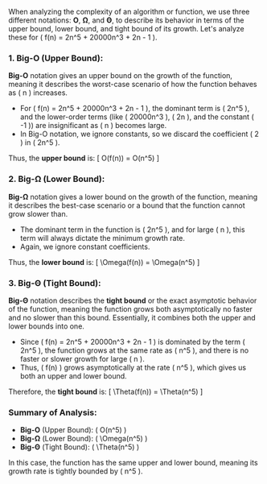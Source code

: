 
When analyzing the complexity of an algorithm or function, we use three different notations: **O**, **Ω**, and **Θ**, to describe its behavior in terms of the upper bound, lower bound, and tight bound of its growth. Let's analyze these for \( f(n) = 2n^5 + 20000n^3 + 2n - 1 \).

### 1. **Big-O (Upper Bound)**:

**Big-O** notation gives an upper bound on the growth of the function, meaning it describes the worst-case scenario of how the function behaves as \( n \) increases.

- For \( f(n) = 2n^5 + 20000n^3 + 2n - 1 \), the dominant term is \( 2n^5 \), and the lower-order terms (like \( 20000n^3 \), \( 2n \), and the constant \( -1 \)) are insignificant as \( n \) becomes large.
- In Big-O notation, we ignore constants, so we discard the coefficient \( 2 \) in \( 2n^5 \).

Thus, the **upper bound** is:
\[
O(f(n)) = O(n^5)
\]

### 2. **Big-Ω (Lower Bound)**:

**Big-Ω** notation gives a lower bound on the growth of the function, meaning it describes the best-case scenario or a bound that the function cannot grow slower than.

- The dominant term in the function is \( 2n^5 \), and for large \( n \), this term will always dictate the minimum growth rate.
- Again, we ignore constant coefficients.

Thus, the **lower bound** is:
\[
\Omega(f(n)) = \Omega(n^5)
\]

### 3. **Big-Θ (Tight Bound)**:

**Big-Θ** notation describes the **tight bound** or the exact asymptotic behavior of the function, meaning the function grows both asymptotically no faster and no slower than this bound. Essentially, it combines both the upper and lower bounds into one.

- Since \( f(n) = 2n^5 + 20000n^3 + 2n - 1 \) is dominated by the term \( 2n^5 \), the function grows at the same rate as \( n^5 \), and there is no faster or slower growth for large \( n \).
- Thus, \( f(n) \) grows asymptotically at the rate \( n^5 \), which gives us both an upper and lower bound.

Therefore, the **tight bound** is:
\[
\Theta(f(n)) = \Theta(n^5)
\]

### Summary of Analysis:
- **Big-O** (Upper Bound): \( O(n^5) \)
- **Big-Ω** (Lower Bound): \( \Omega(n^5) \)
- **Big-Θ** (Tight Bound): \( \Theta(n^5) \)

In this case, the function has the same upper and lower bound, meaning its growth rate is tightly bounded by \( n^5 \).